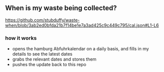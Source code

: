 ## When is my waste being collected?
  https://github.com/stubduffy/waste-when/blob/3ab2ed0bfda21b7f14be1e7a3ad425c9c449c795/cal.json#L1-L6
  
  ### how it works
  - opens the hamburg Abfuhrkalendar on a daily basis, and fills in my details to see the latest dates
  - grabs the relevant dates and stores them
  - pushes the update back to this repo
  
